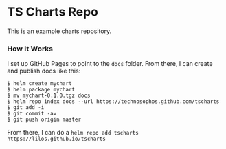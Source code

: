 # TS Charts Repo

This is an example charts repository.

### How It Works

I set up GitHub Pages to point to the `docs` folder. From there, I can
create and publish docs like this:

```console
$ helm create mychart
$ helm package mychart
$ mv mychart-0.1.0.tgz docs
$ helm repo index docs --url https://technosophos.github.com/tscharts
$ git add -i
$ git commit -av
$ git push origin master
```

From there, I can do a `helm repo add tscharts
https://lilos.github.io/tscharts`
